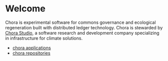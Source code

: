 # Welcome

Chora is experimental software for commons governance and ecological regeneration built with distributed ledger technology. Chora is stewarded by [Chora Studio](https://chora.studio/), a software research and development company specializing in infrastructure for climate solutions.

- [chora applications](https://chora.io/)
- [chora repositories](https://github.com/choraio/)
